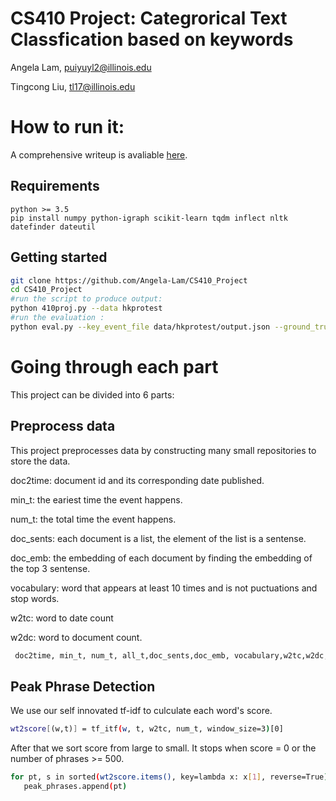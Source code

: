 # CS410 Project: Categrorical Text Classfication based on keywords
Angela Lam, puiyuyl2@illinois.edu

Tingcong Liu, tl17@illinois.edu

# How to run it:
A comprehensive writeup is avaliable [here](https://tichung.com/blog/2021/20200323_flask/).

## Requirements
```
python >= 3.5
pip install numpy python-igraph scikit-learn tqdm inflect nltk datefinder dateutil
```

## Getting started
```bash
git clone https://github.com/Angela-Lam/CS410_Project
cd CS410_Project
#run the script to produce output:
python 410proj.py --data hkprotest
#run the evaluation :
python eval.py --key_event_file data/hkprotest/output.json --ground_truth data/hkprotest/doc2event_id.txt --eval_top 10
```

# Going through each part
This project can be divided into 6 parts:

## Preprocess data 

This project preprocesses data by constructing many small repositories to store the data.

doc2time: document id and its corresponding date published.

min_t: the eariest time the event happens.

num_t: the total time the event happens.

doc_sents: each document is a list, the element of the list is a sentense.

doc_emb: the embedding of each document by finding the embedding of the top 3 sentense.

vocabulary: word that appears at least 10 times and is not puctuations and stop words.

w2tc: word to date count

w2dc: word to document count.
```bash
 doc2time, min_t, num_t, all_t,doc_sents,doc_emb, vocabulary,w2tc,w2dc, docs= data_processing.process_data(args, config)
```

## Peak Phrase Detection

We use our self innovated tf-idf to culculate each word's score.
```bash
wt2score[(w,t)] = tf_itf(w, t, w2tc, num_t, window_size=3)[0]
```
After that we sort score from large to small. It stops when score = 0 or the number of phrases >= 500.
```bash
for pt, s in sorted(wt2score.items(), key=lambda x: x[1], reverse=True):
   peak_phrases.append(pt)
```
